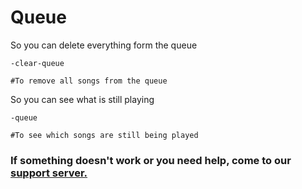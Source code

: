 # Queue

So you can delete everything form the queue

```text
-clear-queue

#To remove all songs from the queue
```

So you can see what is still playing

```text
-queue

#To see which songs are still being played
```

#### 

### If something doesn't work or you need help, come to our[ support server.](http://dc.pingugames.de/)

